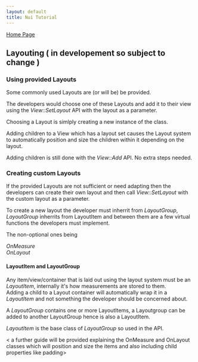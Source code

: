 ```yaml
---
layout: default
title: Nui Tutorial
---
```

[ Home Page ]({{site.baseurl}}/index) <br>

## Layouting  ( in developement so subject to change )

### Using provided Layouts

Some commonly used Layouts are (or will be) be provided.

The developers would choose one of these Layouts and add it to their view using
 the *View::SetLayout* API with the layout as a parameter.

Choosing a Layout is simlply creating a new instance of the class.

Adding children to a View which has a layout set causes the Layout system
 to automatically position and size the children within it depending on the layout.

Adding children is still done with the *View::Add* API. No extra steps needed.

### Creating custom Layouts

If the provided Layouts are not sufficient or need adapting then the developers
can create their own layout and then call *View::SetLayout* with the custom layout
as a parameter.

To create a new layout the developer must inherrit from *LayoutGroup*, *LayoutGroup*
inherrits from LayoutItem and between them are a few virtual functions the developers must implement.

The non-optional ones being

*OnMeasure*<br>
*OnLayout*

#### LayoutItem and LayoutGroup

Any item/view/container that is laid out using the layout system must be an *LayoutItem*,
internally it's how measurements are stored to them.  
Adding a child to a Layout
container will automatically wrap it in a *LayoutItem* and not something the developer
should be concerned about.

A *LayoutGroup* contains one or more LayoutItems, a Layoutgroup can be added to another LayoutGroup
hence is also a LayoutItem.

*LayoutItem* is the base class of *LayoutGroup* so used in the API.

< a further guide will be provided explaining the OnMeasure and OnLayout classes which will position and size the items and also including child properties like padding>

